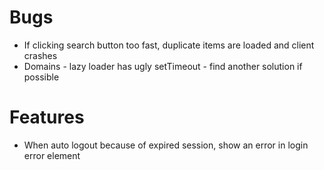 # Bugs

- If clicking search button too fast, duplicate items are loaded and client crashes
- Domains - lazy loader has ugly setTimeout - find another solution if possible

# Features

- When auto logout because of expired session, show an error in login error element
